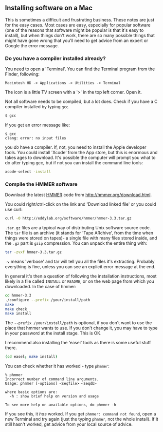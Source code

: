 
## Installing software on a Mac

This is sometimes a difficult and frustrating business. These notes are just for the easy cases. Most cases are easy, especially for popular software (one of the reasons that software might be popular is that it's easy to install), but when things don't work, there are so many possible things that might have gone wrong that you'll need to get advice from an expert or Google the error message.

### Do you have a compiler installed already?

You need to open a 'Terminal'. You can find the Terminal program from the Finder, following:

```
Macintosh HD -> Applications -> Utilities -> Terminal
```
The icon is a little TV screen with a '>' in the top left corner. Open it.

Not all software needs to be compiled, but a lot does. Check if you have a C compiler installed by typing `gcc`.

```bash
$ gcc
```

If you get an error message like:

```
$ gcc
clang: error: no input files
```

you *do* have a compiler. If, not, you need to install the Apple developer tools. You could install 'Xcode' from the App store, but this is enormous and takes ages to download. It's possible the computer will prompt you what to do after typing gcc, but if not you can  install the command line tools:

```bash
xcode-select -install
```

### Compile the HMMER software

Download the latest [HMMER](http://hmmer.org/download.html) code from http://hmmer.org/download.html.

You could right/ctrl-click on the link and 'Download linked file' or you could use curl:

```bash
curl -O http://eddylab.org/software/hmmer/hmmer-3.3.tar.gz
```

`.tar.gz` files are a typical way of distributing Unix software source code. The `tar` file is an archive (it stands for 'Tape ARchive', from the time when things were stored on tapes)- a single file with many files stored inside, and the `.gz` part is `gzip` compression. You can unpack the entire thing with:

```bash
tar -zvxf hmmer-3.3.tar.gz
```

`-v` means 'verbose' and tar will tell you all the files it's extracting. Probably everything is fine, unless you can see an explicit error message at the end.

In general it's then a question of following the installation instructions, most likely in a file called `INSTALL` or `README`, or on the web page from which you downloaded. In the case of hmmer:

```bash
cd hmmer-3.3
./configure --prefix /your/install/path
make
make check
make install
```
The `--prefix /your/install/path` is optional, if you don't want to use the place that hmmer wants to use. If you don't change it, you may have to type in your password at the install stage. This is OK.

I recommend also installing the 'easel' tools as there is some useful stuff there.

```bash
(cd easel; make install)
```
You can check whether it has worked - type `phmmer`:

```
% phmmer
Incorrect number of command line arguments.
Usage: phmmer [-options] <seqfile> <seqdb>

where basic options are:
  -h : show brief help on version and usage

To see more help on available options, do phmmer -h
```
If you see this, it *has* worked. If you get `phmmer: command not found`, open a new Terminal and try again (just the typing `phmmer`, not the whole install). If it still hasn't worked, get advice from your local source of advice.

